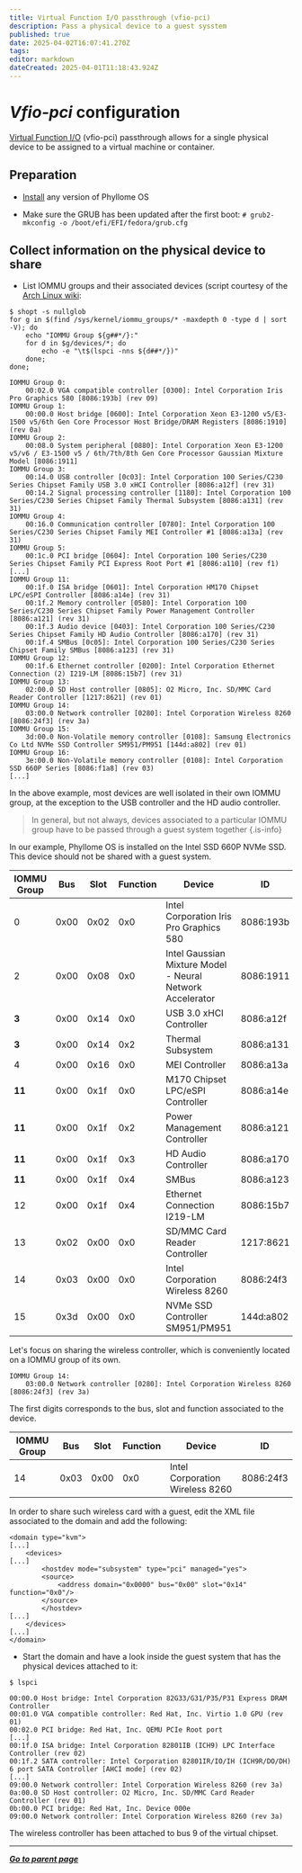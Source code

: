 ```yaml
---
title: Virtual Function I/O passthrough (vfio-pci)
description: Pass a physical device to a guest sysstem
published: true
date: 2025-04-02T16:07:41.270Z
tags: 
editor: markdown
dateCreated: 2025-04-01T11:18:43.924Z
---
```


# *Vfio-pci* configuration

[Virtual Function I/O](https://www.kernel.org/doc/html/latest/driver-api/vfio.html) (vfio-pci) passthrough allows for a single physical device to be assigned to a virtual machine or container.


## Preparation

* [Install](/deploy/install) any version of Phyllome OS

* Make sure the GRUB has been updated after the first boot: 
`# grub2-mkconfig -o /boot/efi/EFI/fedora/grub.cfg`

## Collect information on the physical device to share

* List IOMMU groups and their associated devices (script courtesy of the [Arch Linux wiki](https://wiki.archlinux.org/title/PCI_passthrough_via_OVMF#Ensuring_that_the_groups_are_valid):

```
$ shopt -s nullglob
for g in $(find /sys/kernel/iommu_groups/* -maxdepth 0 -type d | sort -V); do
    echo "IOMMU Group ${g##*/}:"
    for d in $g/devices/*; do
        echo -e "\t$(lspci -nns ${d##*/})"
    done;
done;

IOMMU Group 0:
	00:02.0 VGA compatible controller [0300]: Intel Corporation Iris Pro Graphics 580 [8086:193b] (rev 09)
IOMMU Group 1:
	00:00.0 Host bridge [0600]: Intel Corporation Xeon E3-1200 v5/E3-1500 v5/6th Gen Core Processor Host Bridge/DRAM Registers [8086:1910] (rev 0a)
IOMMU Group 2:
	00:08.0 System peripheral [0880]: Intel Corporation Xeon E3-1200 v5/v6 / E3-1500 v5 / 6th/7th/8th Gen Core Processor Gaussian Mixture Model [8086:1911]
IOMMU Group 3:
	00:14.0 USB controller [0c03]: Intel Corporation 100 Series/C230 Series Chipset Family USB 3.0 xHCI Controller [8086:a12f] (rev 31)
	00:14.2 Signal processing controller [1180]: Intel Corporation 100 Series/C230 Series Chipset Family Thermal Subsystem [8086:a131] (rev 31)
IOMMU Group 4:
	00:16.0 Communication controller [0780]: Intel Corporation 100 Series/C230 Series Chipset Family MEI Controller #1 [8086:a13a] (rev 31)
IOMMU Group 5:
	00:1c.0 PCI bridge [0604]: Intel Corporation 100 Series/C230 Series Chipset Family PCI Express Root Port #1 [8086:a110] (rev f1)
[...]
IOMMU Group 11:
	00:1f.0 ISA bridge [0601]: Intel Corporation HM170 Chipset LPC/eSPI Controller [8086:a14e] (rev 31)
	00:1f.2 Memory controller [0580]: Intel Corporation 100 Series/C230 Series Chipset Family Power Management Controller [8086:a121] (rev 31)
	00:1f.3 Audio device [0403]: Intel Corporation 100 Series/C230 Series Chipset Family HD Audio Controller [8086:a170] (rev 31)
	00:1f.4 SMBus [0c05]: Intel Corporation 100 Series/C230 Series Chipset Family SMBus [8086:a123] (rev 31)
IOMMU Group 12:
	00:1f.6 Ethernet controller [0200]: Intel Corporation Ethernet Connection (2) I219-LM [8086:15b7] (rev 31)
IOMMU Group 13:
	02:00.0 SD Host controller [0805]: O2 Micro, Inc. SD/MMC Card Reader Controller [1217:8621] (rev 01)
IOMMU Group 14:
	03:00.0 Network controller [0280]: Intel Corporation Wireless 8260 [8086:24f3] (rev 3a)
IOMMU Group 15:
	3d:00.0 Non-Volatile memory controller [0108]: Samsung Electronics Co Ltd NVMe SSD Controller SM951/PM951 [144d:a802] (rev 01)
IOMMU Group 16:
	3e:00.0 Non-Volatile memory controller [0108]: Intel Corporation SSD 660P Series [8086:f1a8] (rev 03)
[...]
```

In the above example, most devices are well isolated in their own IOMMU group, at the exception to  the USB controller and the HD audio controller. 

> In general, but not always, devices associated to a particular IOMMU group have to be passed through a guest system together
{.is-info}

In our example, Phyllome OS is installed on the Intel SSD 660P NVMe SSD. This device should not be shared with a guest system.

| IOMMU Group | Bus | Slot | Function | Device | ID | 
| --- | --- | --- | --- | --- | --- |
| 0 | 0x00 | 0x02 | 0x0 | Intel Corporation Iris Pro Graphics 580 | 8086:193b |
| 2 | 0x00 | 0x08 | 0x0 | Intel Gaussian Mixture Model - Neural Network Accelerator | 8086:1911 |
| **3**   | 0x00 | 0x14 | 0x0 | USB 3.0 xHCI Controller | 8086:a12f |
| **3**   | 0x00 | 0x14 | 0x2 | Thermal Subsystem | 8086:a131 |
| 4  | 0x00 | 0x16 | 0x0 | MEI Controller | 8086:a13a |
| **11** | 0x00 | 0x1f | 0x0 | M170 Chipset LPC/eSPI Controller | 8086:a14e |
| **11** | 0x00 | 0x1f | 0x2 | Power Management Controller | 8086:a121 |
| **11** | 0x00 | 0x1f | 0x3 | HD Audio Controller | 8086:a170 |
| **11** | 0x00 | 0x1f | 0x4 | SMBus | 8086:a123 |
| 12 | 0x00 | 0x1f | 0x4 | Ethernet Connection I219-LM | 8086:15b7 |
| 13 | 0x02 | 0x00 | 0x0 | SD/MMC Card Reader Controller | 1217:8621 |
| 14 | 0x03 | 0x00 | 0x0 | Intel Corporation Wireless 8260 | 8086:24f3 |
| 15 | 0x3d | 0x00 | 0x0 | NVMe SSD Controller SM951/PM951 | 144d:a802 |

Let's focus on sharing the wireless controller, which is conveniently located on a IOMMU group of its own.

```
IOMMU Group 14:
	03:00.0 Network controller [0280]: Intel Corporation Wireless 8260 [8086:24f3] (rev 3a)
```

The first digits corresponds to the bus, slot and function associated to the device.

| IOMMU Group | Bus | Slot | Function | Device | ID | 
| --- | --- | --- | --- | --- | --- |
| 14 | 0x03 | 0x00 | 0x0 | Intel Corporation Wireless 8260 | 8086:24f3 |

In order to share such wireless card with a guest, edit the XML file associated to the domain and add the following:

```
<domain type="kvm">
[...]
	<devices>
[...]
		<hostdev mode="subsystem" type="pci" managed="yes">
  		<source>
    		<address domain="0x0000" bus="0x00" slot="0x14" function="0x0"/>
  		</source>
		</hostdev>
[...]
	</devices>
[...]
</domain>
```

- Start the domain and have a look inside the guest system that has the physical devices attached to it:

```
$ lspci

00:00.0 Host bridge: Intel Corporation 82G33/G31/P35/P31 Express DRAM Controller
00:01.0 VGA compatible controller: Red Hat, Inc. Virtio 1.0 GPU (rev 01)
00:02.0 PCI bridge: Red Hat, Inc. QEMU PCIe Root port
[...]
00:1f.0 ISA bridge: Intel Corporation 82801IB (ICH9) LPC Interface Controller (rev 02)
00:1f.2 SATA controller: Intel Corporation 82801IR/IO/IH (ICH9R/DO/DH) 6 port SATA Controller [AHCI mode] (rev 02)
[...]
09:00.0 Network controller: Intel Corporation Wireless 8260 (rev 3a)
0a:00.0 SD Host controller: O2 Micro, Inc. SD/MMC Card Reader Controller (rev 01)
0b:00.0 PCI bridge: Red Hat, Inc. Device 000e
09:00.0 Network controller: Intel Corporation Wireless 8260 (rev 3a)
``` 

The wireless controller has been attached to bus 9 of the virtual chipset.

---

*[**Go to parent page**](https://wiki.phyllo.me/)*